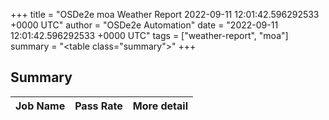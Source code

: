 +++
title = "OSDe2e moa Weather Report 2022-09-11 12:01:42.596292533 +0000 UTC"
author = "OSDe2e Automation"
date = "2022-09-11 12:01:42.596292533 +0000 UTC"
tags = ["weather-report", "moa"]
summary = "<table class=\"summary\"></table>"
+++
## Summary

| Job Name | Pass Rate | More detail |
|----------|-----------|-------------|




